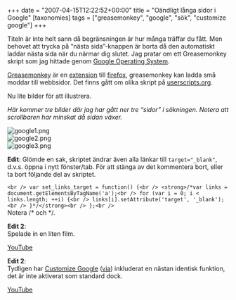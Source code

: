 +++
date = "2007-04-15T12:22:52+00:00"
title = "Oändligt långa sidor i Google"
[taxonomies]
tags = ["greasemonkey", "google", "sök", "customize google"]
+++

Titeln är inte helt sann då begränsningen är hur många träffar du fått. Men behovet att trycka på &#8220;nästa sida&#8221;-knappen är borta då den automatiskt laddar nästa sida när du närmar dig slutet. Jag pratar om ett Greasemonkey skript som jag hittade genom [Google Operating System][1].

[Greasemonkey][2] är en [extension][3] till [firefox][4], greasemonkey kan ladda små moddar till webbsidor. Det finns gått om olika skript på [userscripts.org][5].

Nu lite bilder för att illustrera.

*Här kommer tre bilder där jag har gått ner tre &#8220;sidor&#8221; i sökningen. Notera att scrollbaren har minskat då sidan växer.*

<div class="middle">
  <img id="image391" src="/images/2007/04/google1.png" alt="google1.png" /><br /> <img id="image392" src="http://cdn.junkpile.se/2007/04/google2.png" alt="google2.png" /><br /> <img id="image393" src="http://cdn.junkpile.se/2007/04/google3.png" alt="google3.png" />
</div>

**Edit**: Glömde en sak, skriptet ändrar även alla länkar till `target="_blank"`, d.v.s. öppna i nytt fönster/tab. För att stänga av det kommentera bort, eller ta bort följande del av skriptet.

`<br />
var set_links_target = function() {<br />
    <strong>/*var links = document.getElementsByTagName('a');<br />
    for (var i = 0; i < links.length; ++i) {<br />
        links[i].setAttribute('target', '_blank');<br />
    }*/</strong><br />
  };<br />
`  
Notera /\* och \*/.

**Edit 2**:  
Spelade in en liten film.

  
[YouTube][6]

**Edit 2**:  
Tydligen har [Customize Google][7] ([via][8]) inkluderat en nästan identisk funktion, det är inte aktiverat som standard dock.

  
[YouTube][9]



<small></small>

 [1]: http://googlesystem.blogspot.com/2007/04/infinite-scrolling-in-google-search.html
 [2]: http://www.greasespot.net/
 [3]: https://addons.mozilla.org/en-US/firefox/browse/type:1
 [4]: http://www.mozilla.com/en-US/firefox/
 [5]: http://userscripts.org/
 [6]: http://www.youtube.com/watch?v=BgKDsP_ETVE
 [7]: http://www.customizegoogle.com/
 [8]: http://googlesystem.blogspot.com/2007/04/customize-google-adds-infinite.html
 [9]: http://www.youtube.com/watch?v=HSQBXrRY-iY
